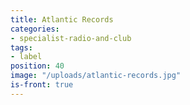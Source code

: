 ```yaml
---
title: Atlantic Records
categories:
- specialist-radio-and-club
tags:
- label
position: 40
image: "/uploads/atlantic-records.jpg"
is-front: true
---
```


